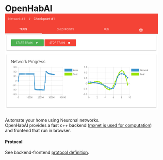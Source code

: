 
# OpenHabAI<br>![](frontend/img/frontend.png)
Automate your home using Neuronal networks. <br>
OpenHabAI provides a fast c++ backend 
([mxnet is used for computation](http://mxnet.io)) and frontend that run in browser.

#### Protocol
See backend-frontend [protocol definition](./frontend/jsonProtocol/README.md).